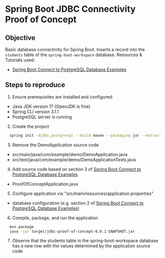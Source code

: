 # Spring Boot JDBC Connectivity Proof of Concept

## Objective

Basic database connectivity for Spring Boot. Inserts a record into the `students` table of the `spring-boot-workspace` database.
Resources & Tutorials used:

- [Spring Boot Connect to PostgreSQL Database Examples][1]

## Steps to reproduce

1. Ensure prerequisites are installed and configured:

- Java JDK version 17 (OpenJDK is fine)
- Spring CLI version 3.1.1
- PostgreSQL server is running

2. Create the project

```bash
  spring init -djdbc,postgresql --build maven --packaging jar --extract jdbc-proof-of-concept
```

3. Remove the DemoApplication source code

- src/main/java/com/example/demo/DemoApplication.java
- src/test/java/com/example/demo/DemoApplicationTests.java

4. Add source code based on section 3 of [Spring Boot Connect to PostgreSQL Database Examples][1]

- ProofOfConceptApplication.java

5. Configure application via "src/main/resources/application.properties"

- database configuration (e.g. section 2 of [Spring Boot Connect to PostgreSQL Database Examples][1])

6. Compile, package, and run the application

```bash
  mvn package
  java -jar target/jdbc-proof-of-concept-0.0.1-SNAPSHOT.jar
```

7. Observe that the students table in the spring-boot-workspace database has a new row with the values determined by the application source code

[1]: https://www.codejava.net/frameworks/spring-boot/connect-to-postgresql-database-examples
